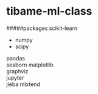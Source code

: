 # tibame-ml-class

#####packages
scikit-learn  
- numpy
- scipy   

pandas  
seaborn
matplotlib  
graphviz  
jupyter  
jieba
mlxtend
